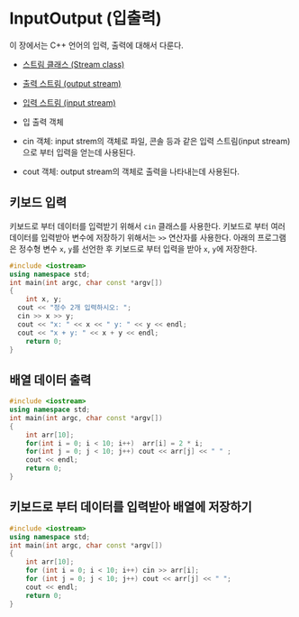 # InputOutput (입출력)

이 장에서는 C++ 언어의 입력, 출력에 대해서 다룬다. 

* [스트림 클래스 (Stream class)](https://github.com/geunkim/CPPLectures/edit/master/InputOutput/stream)
* [출력 스트림 (output stream)](https://github.com/geunkim/CPPLectures/edit/master/InputOutput/output)
* [입력 스트림 (input stream)](https://github.com/geunkim/CPPLectures/edit/master/InputOutput/input) 

* 입 출력 객체
* cin 객체: input strem의 객체로 파일, 콘솔 등과 같은 입력 스트림(input stream)으로 부터 입력을 얻는데 사용된다. 
* cout 객체: output stream의 객체로 출력을 나타내는데 사용된다. 

## 키보드 입력
키보드로 부터 데이터를 입력받기 위해서 ``cin`` 클래스를 사용한다.
키보드로 부터 여러 데이터를 입력받아 변수에 저장하기 위해서는 ``>>`` 연산자를 사용한다.
아래의 프로그램은 정수형 변수 ``x``, ``y``를 선언한 후 키보드로 부터 입력을 받아
``x``, ``y``에 저장한다. 

```cpp
#include <iostream>
using namespace std;
int main(int argc, char const *argv[])
{
	int x, y;
  cout << "정수 2개 입력하시오: ";
  cin >> x >> y;
  cout << "x: " << x << " y: " << y << endl;
  cout << "x + y: " << x + y << endl;
	return 0;
}
```
## 배열 데이터 출력

```cpp
#include <iostream>
using namespace std;
int main(int argc, char const *argv[])
{
	int arr[10];
	for(int i = 0; i < 10; i++)  arr[i] = 2 * i;
	for(int j = 0; j < 10; j++) cout << arr[j] << " " ;
	cout << endl;
	return 0;
}
```
## 키보드로 부터 데이터를 입력받아 배열에 저장하기

```cpp
#include <iostream>
using namespace std;
int main(int argc, char const *argv[])
{
	int arr[10];
	for (int i = 0; i < 10; i++) cin >> arr[i];
	for (int j = 0; j < 10; j++) cout << arr[j] << " ";
	cout << endl;
	return 0;
}
```

